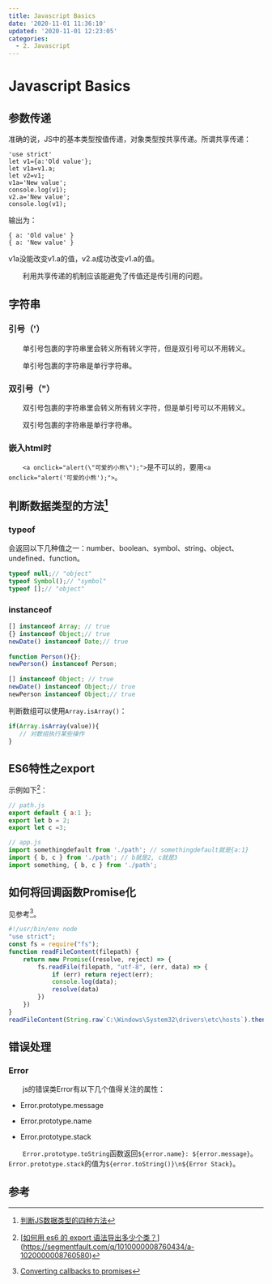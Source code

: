 ```yaml
---
title: Javascript Basics
date: '2020-11-01 11:36:10'
updated: '2020-11-01 12:23:05'
categories:
  - 2. Javascript
---
```

# Javascript Basics

## 参数传递

准确的说，JS中的基本类型按值传递，对象类型按共享传递。所谓共享传递：

```
'use strict'
let v1={a:'Old value'};
let v1a=v1.a;
let v2=v1;
v1a='New value';
console.log(v1);
v2.a='New value';
console.log(v1);
```

输出为：

```
{ a: 'Old value' }
{ a: 'New value' }
```

v1a没能改变v1.a的值，v2.a成功改变v1.a的值。

　　利用共享传递的机制应该能避免了传值还是传引用的问题。

## 字符串

### 引号（'）

　　单引号包裹的字符串里会转义所有转义字符，但是双引号可以不用转义。

　　单引号包裹的字符串是单行字符串。

### 双引号（"）

　　双引号包裹的字符串里会转义所有转义字符，但是单引号可以不用转义。

　　双引号包裹的字符串是单行字符串。

### 嵌入html时

　　`<a onclick="alert(\"可爱的小熊\");">`是不可以的，要用`<a onclick="alert('可爱的小熊');">`。

## 判断数据类型的方法[^3]

### typeof

会返回以下几种值之一：number、boolean、symbol、string、object、undefined、function。

```js
typeof null;// "object"
typeof Symbol();// "symbol"
typeof [];// "object"
```

### instanceof

```js
[] instanceof Array; // true
{} instanceof Object;// true
newDate() instanceof Date;// true
 
function Person(){};
newPerson() instanceof Person;
 
[] instanceof Object; // true
newDate() instanceof Object;// true
newPerson instanceof Object;// true
```

判断数组可以使用`Array.isArray()`：

```js
if(Array.isArray(value)){
   // 对数组执行某些操作
}
```

## ES6特性之export

示例如下[^1]：

```javascript
// path.js
export default { a:1 };
export let b = 2;
export let c =3;

// app.js
import somethingdefault from './path'; // somethingdefault就是{a:1}
import { b, c } from './path'; // b就是2, c就是3
import something, { b, c } from './path';
```

## 如何将回调函数Promise化

见参考[^2]。

```js
#!/usr/bin/env node
"use strict";
const fs = require("fs");
function readFileContent(filepath) {
    return new Promise((resolve, reject) => {
        fs.readFile(filepath, "utf-8", (err, data) => {
            if (err) return reject(err);
            console.log(data);
            resolve(data)
        })
    })
}
readFileContent(String.raw`C:\Windows\System32\drivers\etc\hosts`).then(data => { console.log(data) }).catch(err => { console.log(err) });
```

## 错误处理

### Error

　　js的错误类Error有以下几个值得关注的属性：

- Error.prototype.message

- Error.prototype.name

- Error.prototype.stack

　　`Error.prototype.toString`函数返回`${error.name}: ${error.message}`。`Error.prototype.stack`的值为`${error.toString()}\n${Error Stack}`。

## 参考

[^1]:[[如何用 es6 的 export 语法导出多少个类？](https://segmentfault.com/q/1010000008760434)](https://segmentfault.com/q/1010000008760434/a-1020000008760580)
[^2]: [Converting callbacks to promises](https://zellwk.com/blog/converting-callbacks-to-promises/)

[^3]: [判断JS数据类型的四种方法](https://www.cnblogs.com/onepixel/p/5126046.html)

